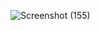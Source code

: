 ![Screenshot (155)](https://github.com/user-attachments/assets/98bd58d7-6821-41f9-9947-b92ce79112f3)
